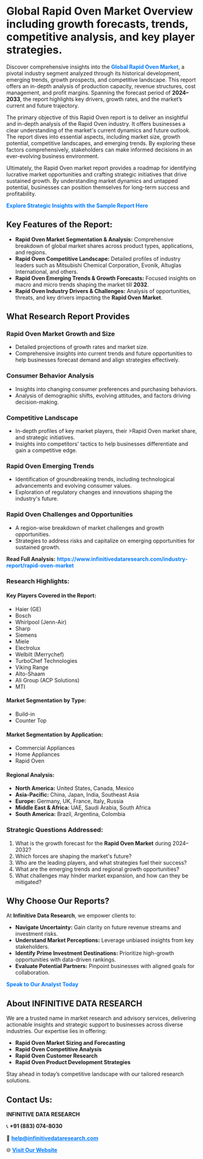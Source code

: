 <h1>Global Rapid Oven Market Overview including growth forecasts, trends, competitive analysis, and key player strategies.</h1>
<p>
Discover comprehensive insights into the 
<a href="https://www.infinitivedataresearch.com/industry-report/rapid-oven-market" rel="dofollow" style="color: #007BFF; text-decoration: none;"><strong>Global Rapid Oven Market</strong></a>, a pivotal industry segment analyzed through its historical development, emerging trends, growth prospects, and competitive landscape. This report offers an in-depth analysis of production capacity, revenue structures, cost management, and profit margins. Spanning the forecast period of <strong>2024–2033</strong>, the report highlights key drivers, growth rates, and the market’s current and future trajectory.
</p>
<p>
The primary objective of this Rapid Oven report is to deliver an insightful and in-depth analysis of the Rapid Oven industry. It offers businesses a clear understanding of the market's current dynamics and future outlook. The report dives into essential aspects, including market size, growth potential, competitive landscapes, and emerging trends. By exploring these factors comprehensively, stakeholders can make informed decisions in an ever-evolving business environment.
</p>
<p>
Ultimately, the Rapid Oven market report provides a roadmap for identifying lucrative market opportunities and crafting strategic initiatives that drive sustained growth. By understanding market dynamics and untapped potential, businesses can position themselves for long-term success and profitability.
</p>
<p>
<a href="https://www.infinitivedataresearch.com/request-sample/reportId=104193" style="color: #007BFF; text-decoration: none;"><strong>Explore Strategic Insights with the Sample Report Here</strong></a>
</p>

<h2>Key Features of the Report:</h2>
<ul>
<li><strong>Rapid Oven Market Segmentation & Analysis:</strong> Comprehensive breakdown of global market shares across product types, applications, and regions.</li>
<li><strong>Rapid Oven Competitive Landscape:</strong> Detailed profiles of industry leaders such as Mitsubishi Chemical Corporation, Evonik, Altuglas International, and others.</li>
<li><strong>Rapid Oven Emerging Trends & Growth Forecasts:</strong> Focused insights on macro and micro trends shaping the market till <strong>2032</strong>.</li>
<li><strong>Rapid Oven Industry Drivers & Challenges:</strong> Analysis of opportunities, threats, and key drivers impacting the <strong>Rapid Oven Market</strong>.</li>
</ul>

<h2>What Research Report Provides</h2>
<h3>Rapid Oven Market Growth and Size</h3>
<ul>
<li>Detailed projections of growth rates and market size.</li>
<li>Comprehensive insights into current trends and future opportunities to help businesses forecast demand and align strategies effectively.</li>
</ul>

<h3>Consumer Behavior Analysis</h3>
<ul>
<li>Insights into changing consumer preferences and purchasing behaviors.</li>
<li>Analysis of demographic shifts, evolving attitudes, and factors driving decision-making.</li>
</ul>

<h3>Competitive Landscape</h3>
<ul>
<li>In-depth profiles of key market players, their >Rapid Oven market share, and strategic initiatives.</li>
<li>Insights into competitors' tactics to help businesses differentiate and gain a competitive edge.</li>
</ul>

<h3>Rapid Oven Emerging Trends</h3>
<ul>
<li>Identification of groundbreaking trends, including technological advancements and evolving consumer values.</li>
<li>Exploration of regulatory changes and innovations shaping the industry's future.</li>
</ul>

<h3>Rapid Oven Challenges and Opportunities</h3>
<ul>
<li>A region-wise breakdown of market challenges and growth opportunities.</li>
<li>Strategies to address risks and capitalize on emerging opportunities for sustained growth.</li>
</ul>
<p><strong>Read Full Analysis:</strong> <a href="https://www.infinitivedataresearch.com/industry-report/rapid-oven-market" rel="dofollow" style="color: #007BFF; text-decoration: none;"><strong>https://www.infinitivedataresearch.com/industry-report/rapid-oven-market</strong></a></p>
<h3>Research Highlights:</h3>
<h4>Key Players Covered in the Report:</h4>
<ul><li>Haier (GE)</li><li>Bosch</li><li>Whirlpool (Jenn-Air)</li><li>Sharp</li><li>Siemens</li><li>Miele</li><li>Electrolux</li><li>Welbilt (Merrychef)</li><li>TurboChef Technologies</li><li>Viking Range</li><li>Alto-Shaam</li><li>Ali Group (ACP Solutions)</li><li>MTI</li></ul>
<h4>Market Segmentation by Type:</h4>
<ul><li>Build-in</li><li>Counter Top</li></ul>
<h4>Market Segmentation by Application:</h4>
<ul><li>Commercial Appliances</li><li>Home Appliances</li><li>Rapid Oven</li></ul>

<h4>Regional Analysis:</h4>
<ul>
<li><strong>North America:</strong> United States, Canada, Mexico</li>
<li><strong>Asia-Pacific:</strong> China, Japan, India, Southeast Asia</li>
<li><strong>Europe:</strong> Germany, UK, France, Italy, Russia</li>
<li><strong>Middle East & Africa:</strong> UAE, Saudi Arabia, South Africa</li>
<li><strong>South America:</strong> Brazil, Argentina, Colombia</li>
</ul>

<h3>Strategic Questions Addressed:</h3>
<ol>
<li>What is the growth forecast for the <strong>Rapid Oven Market</strong> during 2024–2032?</li>
<li>Which forces are shaping the market's future?</li>
<li>Who are the leading players, and what strategies fuel their success?</li>
<li>What are the emerging trends and regional growth opportunities?</li>
<li>What challenges may hinder market expansion, and how can they be mitigated?</li>
</ol>

<h2>Why Choose Our Reports?</h2>
<p>At <strong>Infinitive Data Research</strong>, we empower clients to:</p>
<ul>
<li><strong>Navigate Uncertainty:</strong> Gain clarity on future revenue streams and investment risks.</li>
<li><strong>Understand Market Perceptions:</strong> Leverage unbiased insights from key stakeholders.</li>
<li><strong>Identify Prime Investment Destinations:</strong> Prioritize high-growth opportunities with data-driven rankings.</li>
<li><strong>Evaluate Potential Partners:</strong> Pinpoint businesses with aligned goals for collaboration.</li>
</ul>
<p><a href="https://www.infinitivedataresearch.com/industry-report/rapid-oven-market" rel="dofollow" style="color: #007BFF; text-decoration: none;"><strong>Speak to Our Analyst Today</strong></a></p>

<h2>About INFINITIVE DATA RESEARCH</h2>
<p>We are a trusted name in market research and advisory services, delivering actionable insights and strategic support to businesses across diverse industries. Our expertise lies in offering:</p>
<ul>
<li><strong>Rapid Oven Market Sizing and Forecasting</strong></li>
<li><strong>Rapid Oven Competitive Analysis</strong></li>
<li><strong>Rapid Oven Customer Research</strong></li>
<li><strong>Rapid Oven Product Development Strategies</strong></li>
</ul>
<p>Stay ahead in today’s competitive landscape with our tailored research solutions.</p>

<h2>Contact Us:</h2>
<p><strong>INFINITIVE DATA RESEARCH</strong></p>
<p>📞 <strong>+91 (883) 074-8030</strong></p>
<p>📧 <strong><a href="mailto:help@infinitivedataresearch.com" style="color: #007BFF;">help@infinitivedataresearch.com</a></strong></p>
<p>🌐 <strong><a href="https://www.infinitivedataresearch.com" rel="dofollow" style="color: #007BFF;">Visit Our Website</a></strong></p>